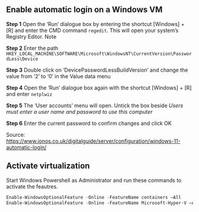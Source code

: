 ## Enable automatic login on a Windows VM

**Step 1** Open the ‘Run’ dialogue box by entering the shortcut [Windows] + [R] and enter the CMD command `regedit`. This will open your system’s Registry Editor.
Note

**Step 2** Enter the path `HKEY_LOCAL_MACHINE\SOFTWARE\Microsoft\WindowsNT\CurrentVersion\PasswordLess\Device`

**Step 3** Double click on ‘DevicePasswordLessBuildVersion’ and change the value from ‘2’ to ‘0’ in the Value data menu

**Step 4** Open the ‘Run’ dialogue box again with the shortcut [Windows] + [R] and enter `netplwiz`

**Step 5** The ‘User accounts’ menu will open. Untick the box beside *Users must enter a user name and password to use this computer*

**Step 6** Enter the current password to confirm changes and click OK

Source: https://www.ionos.co.uk/digitalguide/server/configuration/windows-11-automatic-login/

## Activate virtualization

Start Windows Powershell as Administrator and run these commands to activate the feautres.

```powershell
Enable-WindowsOptionalFeature -Online -FeatureName containers –All
Enable-WindowsOptionalFeature -Online -FeatureName Microsoft-Hyper-V –All
```
